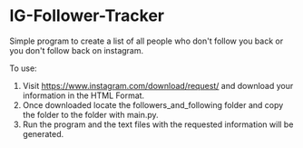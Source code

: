 # IG-Follower-Tracker
Simple program to create a list of all people who don't follow you back or you don't follow back on instagram. 

To use: 
1. Visit https://www.instagram.com/download/request/ and download your information in the HTML Format. 
2. Once downloaded locate the followers_and_following folder and copy the folder to the folder with main.py. 
3. Run the program and the text files with the requested information will be generated. 
